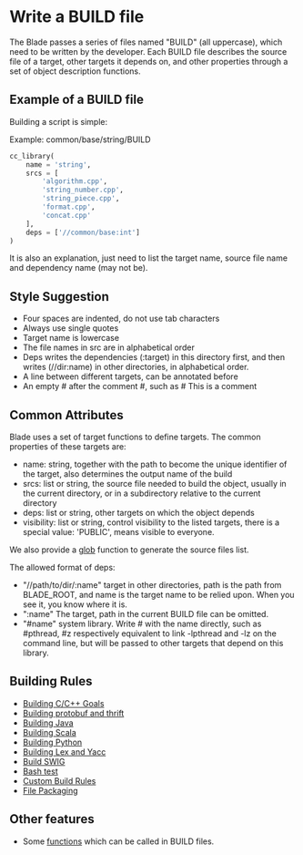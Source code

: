 # Write a BUILD file #

The Blade passes a series of files named "BUILD" (all uppercase), which need to be written by the developer. Each BUILD file describes the source file of a target, other targets it depends on, and other properties through a set of object description functions.

## Example of a BUILD file ##

Building a script is simple:

Example: common/base/string/BUILD

```python
cc_library(
    name = 'string',
    srcs = [
        'algorithm.cpp',
        'string_number.cpp',
        'string_piece.cpp',
        'format.cpp',
        'concat.cpp'
    ],
    deps = ['//common/base:int']
)
```

It is also an explanation, just need to list the target name, source file name and dependency name (may not be).

## Style Suggestion ##

* Four spaces are indented, do not use tab characters
* Always use single quotes
* Target name is lowercase
* The file names in src are in alphabetical order
* Deps writes the dependencies (:target) in this directory first, and then writes (//dir:name) in other directories, in alphabetical order.
* A line between different targets, can be annotated before
* An empty # after the comment #, such as # This is a comment

## Common Attributes ##

Blade uses a set of target functions to define targets. The common properties of these targets are:

* name: string, together with the path to become the unique identifier of the target, also determines the output name of the build
* srcs: list or string, the source file needed to build the object, usually in the current directory, or in a subdirectory relative to the current directory
* deps: list or string, other targets on which the object depends
* visibility: list or string, control visibility to the listed targets, there is a special value: 'PUBLIC', means visible to everyone.

We also provide a [glob](functions.md#glob) function to generate the source files list.

The allowed format of deps:

* "//path/to/dir/:name" target in other directories, path is the path from BLADE_ROOT, and name is the target name to be relied upon. When you see it, you know where it is.
* ":name" The target, path in the current BUILD file can be omitted.
* "#name" system library. Write # with the name directly, such as #pthread, #z respectively equivalent to link -lpthread and -lz on the command line, but will be passed to other targets that depend on this library.

## Building Rules ##

* [Building C/C++ Goals](build_rules/cc.md)
* [Building protobuf and thrift](build_rules/idl.md)
* [Building Java](build_rules/java.md)
* [Building Scala](build_rules/scala.md)
* [Building Python](build_rules/python.md)
* [Building Lex and Yacc](build_rules/lexyacc.md)
* [Build SWIG](build_rules/swig.md)
* [Bash test](build_rules/shell.md)
* [Custom Build Rules](build_rules/gen_rule.md)
* [File Packaging](build_rules/package.md)

## Other features ##

* Some [functions](functions.md) which can be called in BUILD files.
